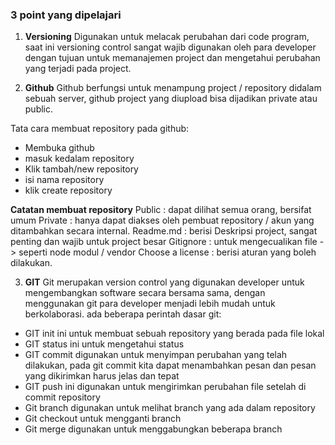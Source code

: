 ### 3 point yang dipelajari

1. **Versioning**
Digunakan untuk melacak perubahan dari code program, saat ini versioning control sangat wajib digunakan oleh para developer dengan tujuan untuk memanajemen project dan mengetahui perubahan yang terjadi pada project.

2. **Github**
Github berfungsi untuk menampung project / repository didalam sebuah server, github project yang diupload bisa dijadikan private atau public.

Tata cara membuat repository pada github:
- Membuka github
- masuk kedalam repository
- Klik tambah/new repository
- isi nama repository 
- klik create repository

**Catatan membuat repository**
Public : dapat dilihat semua orang, bersifat umum
Private :  hanya dapat diakses oleh pembuat repository / akun yang ditambahkan secara internal.
Readme.md : berisi Deskripsi project, sangat penting dan wajib untuk project besar
Gitignore :  untuk mengecualikan file -> seperti node modul / vendor
Choose a license : berisi aturan yang boleh dilakukan.

3. **GIT**
Git merupakan version control yang digunakan developer untuk mengembangkan software secara bersama sama, dengan menggunakan git para developer menjadi lebih mudah untuk berkolaborasi.
ada beberapa perintah dasar git:
-	GIT init ini untuk membuat sebuah repository yang berada pada file lokal
-	GIT status ini untuk mengetahui status 
-	GIT commit digunakan untuk menyimpan perubahan yang telah dilakukan, pada git commit kita dapat menambahkan pesan dan pesan yang dikirimkan harus jelas dan tepat
-	GIT push ini digunakan untuk mengirimkan perubahan file setelah di commit repository
-	Git branch digunakan untuk melihat branch yang ada dalam repository
-	Git checkout untuk mengganti branch
-	Git merge  digunakan untuk menggabungkan beberapa branch




